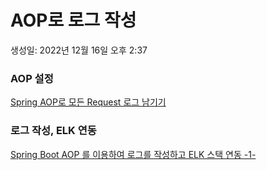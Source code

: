 # AOP로 로그 작성

생성일: 2022년 12월 16일 오후 2:37

### AOP 설정

[Spring AOP로 모든 Request 로그 남기기](https://shortstories.gitbooks.io/studybook/content/aop/baa8-b4e0-c6f9-c694-ccad-c5d0-b300-d574-c11c-b85c-adf8-b85c-b0a8-ae30-ae30.html)

### 로그 작성, ELK 연동

[Spring Boot AOP 를 이용하여 로그를 작성하고 ELK 스택 연동 -1-](https://has3ong.github.io/spring/springaoptoelk/)
